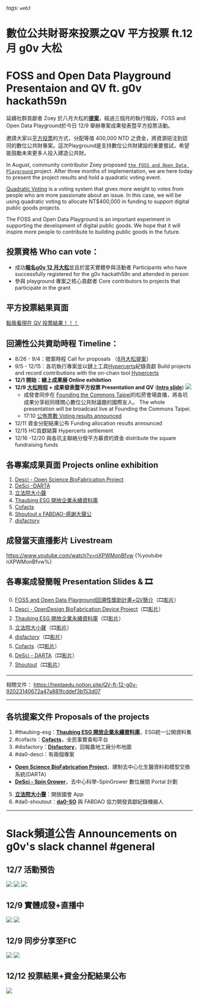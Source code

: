 ###### tags: `web3`
# 數位公共財哥來投票之QV 平方投票 ft.12月 g0v 大松 
# FOSS and Open Data Playground Presentaion and QV ft. g0v hackath59n 

延續社群貢獻者 Zoey 於八月大松的[**提案**](https://docs.google.com/presentation/d/1Z8sGb8MEhTbjvGZpZssd8i9d36YiRUioWyj-ynoQhuk/edit#slide=id.g27696c190d2_0_44)，經過三個月的執行階段，FOSS and Open Data Playground於今日 12/9 舉辦專案成果發表暨平方投票活動。

邀請大家以[平方投票](https://crossing.cw.com.tw/article/17001)的方式，分配等值 400,000 NTD 之資金，將資源挹注到認同的數位公共財專案。這次Playground是支持數位公共財建設的重要嘗試，希望能鼓勵未來更多人投入建造公共財。

In August, community contributor Zoey proposed [`the FOSS and Open Data Playground` ](https://docs.google.com/presentation/d/1Z8sGb8MEhTbjvGZpZssd8i9d36YiRUioWyj-ynoQhuk/edit#slide=id.g27696c190d2_0_44)project. After three months of implementation, we are here today to present the project results and hold a quadratic voting event.

[Quadratic Voting](https://www.radicalxchange.org/concepts/plural-voting/) is a voting system that gives more weight to votes from people who are more passionate about an issue. In this case, we will be using quadratic voting to allocate NT$400,000 in funding to support digital public goods projects.

The FOSS and Open Data Playground is an important experiment in supporting the development of digital public goods. We hope that it will inspire more people to contribute to building public goods in the future.

## 投票資格 Who can vote：
- 成功[**報名g0v 12 月大松**](https://g0v-jothon.kktix.cc/events/g0v-hackath59n)並且於當天實體參與活動者 Participants who have successfully registered for the g0v hackath59n and attended in person
- 參與 playground 專案之核心貢獻者 Core contributors to projects that participate in the grant

## 平方投票結果頁面
[點我看現在 QV 投票結果！！！](https://quadraticvote.radicalxchange.org/event?id=28ad543d-1601-4916-83c7-b9e54ac6d909)

## 回溯性公共資助時程 Timeline：
* 8/26 - 9/4：徵案時程 Call for proposals （[8月大松提案](https://docs.google.com/presentation/d/1Z8sGb8MEhTbjvGZpZssd8i9d36YiRUioWyj-ynoQhuk/edit#slide=id.g27696c190d2_0_44)）
* 9/5 - 12/15：各坑執行專案並以鏈上工具[Hypercerts](https://hypercerts.org/)紀錄貢獻 Build projects and record contributions with the on-chain tool [Hypercerts](https://hypercerts.org/)
* **12/1 開始：線上成果展 Online exhibition**
* **12/9 [大松時程](https://beta.hackfoldr.org/g0v-hackath59n/https%253A%252F%252Fdocs.google.com%252Fspreadsheets%252Fd%252F1C92bjNHXjRJOyOgtDSES13tWkvm99HQpQParkbC510c%252Fedit) + 成果發表暨平方投票 Presentation and QV** ([**Intro slide**](https://docs.google.com/presentation/d/1VcdjyZxEyVv833oVG5Xlp5JAozRao7Gm4Q6ip1Z_pdU/edit?usp=sharing))
![](https://s3-ap-northeast-1.amazonaws.com/g0v-hackmd-images/uploads/upload_885dd75bf1bb8c8c016b7dc86d17da82.png)
  * 成發會同步在 [Founding the Commons Taipei](https://fundingthecommons.io/taipei-2023)的松菸會場直播，將各坑成果分享給同樣關心數位公共財議題的國際友人。
The whole presentation will be broadcast live at Founding the Commons Taipei. 
  * 17:10 [公佈票數 Voting results announced](https://quadraticvote.radicalxchange.org/event?id=28ad543d-1601-4916-83c7-b9e54ac6d909)
* 12/11 資金分配結果公布 Funding allocation results announced
* 12/15 HC貢獻結算 Hypercerts settlement
* 12/16 -12/20 與各坑主聯絡分發平方募資的資金 distribute the square fundraising funds

## 各專案成果頁面 Projects online exhibition 
1. [Desci - Open Science BioFabrication Project](https://heptaedu.notion.site/DeSci-OpenDesign-5c3ea289910640a1a12cd5134478159a)
2. [DeSci -DARTA](https://heptaedu.notion.site/DeSci-DARTA-dff6e6203be2422ba5ac025d69353fbe)
3. [立法院大小聲](https://heptaedu.notion.site/bbcf40e794044608a361691121a5d51c)
4. [Thaubing ESG 開放企業永續資料庫](https://heptaedu.notion.site/Thaubing-ESG-6cbb1c757af644a9aac4c52d749a21f3)
5. [Cofacts](https://heptaedu.notion.site/Cofacts-11ededea3dde46cc8fc82b1ab068e42c)
6. [Shoutout x FABDAO-感謝大聲公](https://heptaedu.notion.site/Shoutout-Bot-a57cc360046a4da3a28aa825acf817f3)
7. [disfactory](https://heptaedu.notion.site/disfactory-658e5fe4565145a79829f36828593981)

## 成發當天直播影片 Livestream
https://www.youtube.com/watch?v=nXPWMonBfvw
{%youtube nXPWMonBfvw%}


## 各專案成發簡報 Presentation Slides & 🎞️
0. [FOSS and Open Data Playground回溯性獎助計畫+QV簡介](https://docs.google.com/presentation/d/1VcdjyZxEyVv833oVG5Xlp5JAozRao7Gm4Q6ip1Z_pdU/edit#slide=id.p)（🎞️[影片](https://youtu.be/Py2qF0Cdqnc?feature=shared)）
1. [Desci - OpenDesign BioFabrication Device Project](https://docs.google.com/presentation/d/14Cj0MWqZXFvPGDTJW7JOhZAVMQ6HsQuM4JK1ANxfzJQ/edit#slide=id.p)（🎞️[影片](https://youtu.be/9H-aklX03iQ?feature=shared)）
2. [Thaubing ESG 開放企業永續資料庫](https://docs.google.com/presentation/d/1DdcFoj170Xoez1QleAhUg4NwhLzFMLNHIm6rXetpsBI/edit#slide=id.g2633659470e_5_106)（🎞️[影片](https://youtu.be/ntxiqriu8QI?feature=shared)）
3. [立法院大小聲](https://youtu.be/2yo21QR0PK8)（🎞️[影片](https://youtu.be/b0SOj99SmbQ?feature=shared)）
4. [disfactory](https://docs.google.com/presentation/d/1qENygOh17FvZyCswfEGskSZ21qKlTdkWTgLL3aN7RjI/edit#slide=id.g2633f6a4874_1_75)（🎞️[影片](https://youtu.be/NP-d09V_lFw?feature=shared)）
5. [Cofacts](https://docs.google.com/presentation/d/10h3WEA2gUZDCiTJ-ay9geUrFPhP6vSPOgqZm1d0y3QI/edit#slide=id.g28caf866bb2_1_0)（🎞️[影片](https://youtu.be/TIygbL_KuEU?feature=shared)）
6. [DeSci - DARTA](https://youtu.be/qu5J-2nWx0Q)（🎞️[影片](https://youtu.be/1EDP-ffFxwQ?feature=shared)）
7. [Shoutout](https://www.canva.com/design/DAF2ZQlWXcU/u0LlVFgvkw8AkjcM052bWw/edit?utm_content=DAF2ZQlWXcU&utm_campaign=designshare&utm_medium=link2&utm_source=sharebutton)（🎞️[影片](https://youtu.be/DQWF46xBOB0?feature=shared)）

---
相關文件：
https://heptaedu.notion.site/QV-ft-12-g0v-92023140672a47a881fcddef3b153d07



---
## 各坑提案文件 Proposals of the projects
1. #thaubing-esg：[**Thaubing ESG 開放企業永續資料庫**](https://g0v.hackmd.io/BX__uJCdSJOKImAcY0-_xQ?view)，ESG統一公開資料集
2. #cofacts：[**Cofacts**](https://docs.google.com/document/d/126KrtHX6CXkVppjG3b9uns5-Fi4raT-c4fNcz5nbLe4/edit)，全民事實查和平台
3. #disfactory：[**Disfactory**](https://g0v.hackmd.io/LekUCw5YQhK77FyKY-0AjQ)，回報農地工廠分布地圖
4. #da0-desci：有兩個專案
- [**Open Science BioFabrication Project**](https://drive.google.com/file/d/1NkSsAQgQsaVfo8LWg-0NPMxecNjJa9d_/view?usp=drive_link)，建制去中心化生醫資料和模型交換系統(DARTA)
- [**DeSci - Spin Grower**](https://docs.google.com/document/d/1MJM43_p8LfOXErFlW-CMv_sCsdqkWlj91LjBUQmQovo/edit#heading=h.9pgbjc30048q)，去中心科學-SpinGrower 數位展間 Portal 計劃
5. [**立法院大小聲**](https://www.craft.me/s/h8UBAHERtcXXcS)：開放國會 App
6. #da0-shoutout：[**da0-SO**](https://docs.google.com/document/d/1TA6MxsttTzK3RahRBys5Q0u1QLNsBBmEbDRgpINgxRY/edit?usp=sharing) 與 FABDAO 協力開發貢獻紀錄機器人

---

# Slack頻道公告 Announcements on g0v's slack channel #general
## 12/7 活動預告
![](https://s3-ap-northeast-1.amazonaws.com/g0v-hackmd-images/uploads/upload_de289bb41af408f05e88806fc7d17615.png)
![](https://s3-ap-northeast-1.amazonaws.com/g0v-hackmd-images/uploads/upload_bf2847fd0620d329e5615fe8222ddc9f.png)
![](https://s3-ap-northeast-1.amazonaws.com/g0v-hackmd-images/uploads/upload_f6da112014e0aa747ac7343d9422b2b2.png)


## 12/9 實體成發+直播中
![](https://s3-ap-northeast-1.amazonaws.com/g0v-hackmd-images/uploads/upload_6ca6fec4e4c407c16655519bbf4ca4b2.png)
![](https://s3-ap-northeast-1.amazonaws.com/g0v-hackmd-images/uploads/upload_74580006fcef7f106d8aaf86db64f8fe.png)

## 12/9 同步分享至FtC
![](https://s3-ap-northeast-1.amazonaws.com/g0v-hackmd-images/uploads/upload_308d13b75482c25a98063f13af1106f0.png)
![](https://s3-ap-northeast-1.amazonaws.com/g0v-hackmd-images/uploads/upload_537fbfaa7acfa0ee3e11c11d9411ef28.png)

## 12/12 投票結果+資金分配結果公布
![](https://s3-ap-northeast-1.amazonaws.com/g0v-hackmd-images/uploads/upload_d0dab62a54d85e3a090bd5d3b4bbf703.png)






